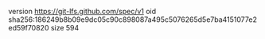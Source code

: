 version https://git-lfs.github.com/spec/v1
oid sha256:186249b8b09e9dc05c90c898087a495c5076265d5e7ba4151077e2ed59f70820
size 594
